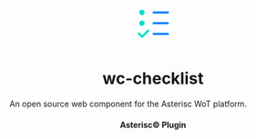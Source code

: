 <div align="center">
  <a href="https://asterisc.io" target="_blank" >
    <img height="50" src="src/assets/icon.svg" style="margin: 12px 0px">
  </a>

  <h1>wc-checklist</h1>
</div>

An open source web component for the Asterisc WoT platform.

<div align="center">
  <h4>Asterisc© Plugin</h4>
</div>
